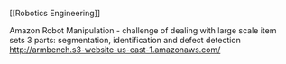 [[Robotics Engineering]]

Amazon Robot Manipulation - challenge of dealing with large scale item sets
3 parts: segmentation, identification and defect detection
http://armbench.s3-website-us-east-1.amazonaws.com/